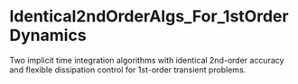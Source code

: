 # Identical2ndOrderAlgs_For_1stOrderDynamics
Two implicit time integration algorithms with identical 2nd-order accuracy and flexible dissipation control for 1st-order transient problems.
